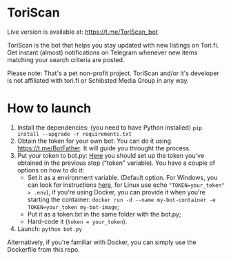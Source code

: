 # ToriScan
Live version is available at: https://t.me/ToriScan_bot

ToriScan is the bot that helps you stay updated with new listings on Tori.fi. Get instant (almost) notifications on Telegram whenever new items matching your search criteria are posted.

Please note: That's a pet non-profit project. ToriScan and/or it's developer is not affiliated with tori.fi or Schibsted Media Group in any way.

# How to launch
1. Install the dependencies:
(you need to have Python installed)
``` pip install --upgrade -r requirements.txt ```
2. Obtain the token for your own bot:
You can do it using https://t.me/BotFather. It will guide you throught the process.
3. Put your token to bot.py:
[Here](https://github.com/arealibusadrealiora/tori-scan-bot/blob/main/bot.py#L22) you should set up the token you've obtained in the previous step ("token" variable). You have a couple of options on how to do it:
    - Set it as a environment variable. (Default option. For Windows, you can look for instructions [here](https://learn.microsoft.com/en-us/previous-versions/windows/it-pro/windows-powershell-1.0/ff730964(v=technet.10)?redirectedfrom=MSDN), for Linux use echo ``` "TOKEN=your_token" > .env ```), if you're using Docker, you can provide it when you're starting the container: ``` docker run -d --name my-bot-container -e TOKEN=your_token my-bot-image ```;
    - Put it as a token.txt in the same folder with the bot.py;
    - Hard-code it (``` token = your_token ```).
4. Launch:
``` python bot.py ``` 

Alternatively, if you're familiar with Docker, you can simply use the Dockerfile from this repo.
